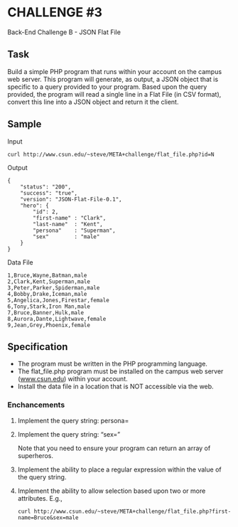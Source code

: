 # CHALLENGE #3

Back-End Challenge B - JSON Flat File

## Task

Build a simple PHP program that runs within your account on the campus web server.  This program will generate, as output, a JSON object that is specific to a query provided to your program.   Based upon the query provided, the program will read a single line in a Flat File (in CSV format), convert this line into a JSON object and return it the client.

## Sample

Input

```
curl http://www.csun.edu/~steve/META+challenge/flat_file.php?id=N
```

Output

```
{
    "status": "200",
    "success": "true",
    "version": "JSON-Flat-File-0.1",
    "hero": {
        "id": 2,
        "first-name" : "Clark",
        "last-name"  : "Kent",
        "persona"    : "Superman",
        "sex"        : "male"
    }
}
```

Data File

```
1,Bruce,Wayne,Batman,male
2,Clark,Kent,Superman,male
3,Peter,Parker,Spiderman,male
4,Bobby,Drake,Iceman,male
5,Angelica,Jones,Firestar,female
6,Tony,Stark,Iron Man,male
7,Bruce,Banner,Hulk,male
8,Aurora,Dante,Lightwave,female
9,Jean,Grey,Phoenix,female
```

## Specification

- The program must be written in the PHP programming language.
- The flat_file.php program must be installed on the campus web server (www.csun.edu) within your account.
- Install the data file in a location that is NOT accessible via the web.

### Enchancements

1. Implement the query string: persona=<name>

1. Implement the query string: “sex=<sex>”

    Note that you need to ensure your program can return an array of superheros.

1. Implement the ability to place a regular expression within the value of the query string.

1. Implement the ability to allow selection based upon two or more attributes.  E.g.,

    ```
    curl http://www.csun.edu/~steve/META+challenge/flat_file.php?first-name=Bruce&sex=male
    ```